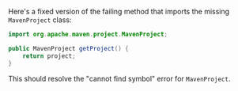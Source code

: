 Here's a fixed version of the failing method that imports the missing `MavenProject` class:

```java
import org.apache.maven.project.MavenProject;

public MavenProject getProject() {
    return project;
}
```

This should resolve the "cannot find symbol" error for `MavenProject`.